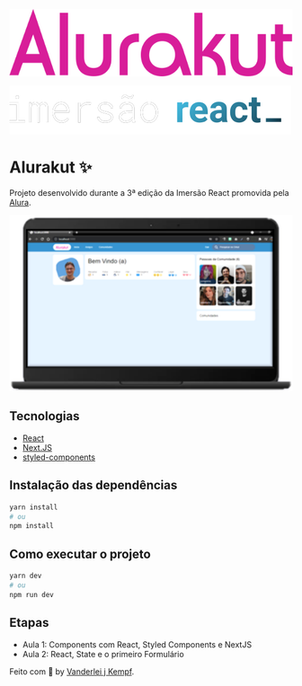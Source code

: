 ![Logo da Alurakut](img/logo-alurakut.svg)

![Logo da Imersão React](img/logo-imersao-react-header.1623772240.svg)

# Alurakut ✨

Projeto desenvolvido durante a 3ª edição da Imersão React promovida pela [Alura](https://www.alura.com.br/).

![Página inicial da Alurakut](img/mockup_AluraKut.svg)

## Tecnologias

- [React](https://reactjs.org)
- [Next.JS](https://nextjs.org/)
- [styled-components](https://styled-components.com/)

## Instalação das dependências

```bash
yarn install
# ou
npm install
```

## Como executar o projeto

```bash
yarn dev
# ou
npm run dev
```

## Etapas

- Aula 1: Components com React, Styled Components e NextJS
- Aula 2: React, State e o primeiro Formulário

Feito com 💜 by [Vanderlei j Kempf](https://www.linkedin.com/in/vanderlei-kempf/).
